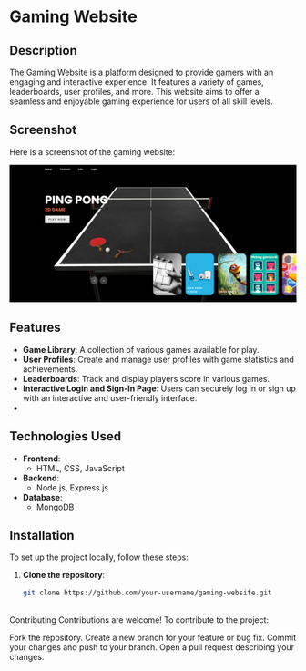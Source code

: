 # Gaming Website

## Description
The Gaming Website is a platform designed to provide gamers with an engaging and interactive experience. It features a variety of games, leaderboards, user profiles, and more. This website aims to offer a seamless and enjoyable gaming experience for users of all skill levels.

## Screenshot
Here is a screenshot of the gaming website:

![Gaming Website Screenshot](home_page.png)


## Features
- **Game Library**: A collection of various games available for play.
- **User Profiles**: Create and manage user profiles with game statistics and achievements.
- **Leaderboards**: Track and display players score in various games.
- **Interactive Login and Sign-In Page**: Users can securely log in or sign up with an interactive and user-friendly interface.
- 
## Technologies Used
- **Frontend**:
  - HTML, CSS, JavaScript
- **Backend**:
  - Node.js, Express.js 
- **Database**:
  - MongoDB

## Installation
To set up the project locally, follow these steps:

1. **Clone the repository**:
   ```bash
   git clone https://github.com/your-username/gaming-website.git



Contributing
Contributions are welcome! To contribute to the project:

Fork the repository.
Create a new branch for your feature or bug fix.
Commit your changes and push to your branch.
Open a pull request describing your changes.


